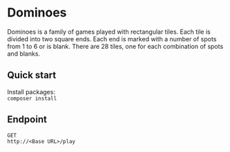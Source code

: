 Dominoes
==============================

Dominoes is a family of games played with rectangular tiles. Each tile is divided into two square ends. Each end is marked
with a number of spots from 1 to 6 or is blank. There are 28 tiles, one for each combination of spots and blanks.

## Quick start

Install packages:   
`composer install`

## Endpoint
```
GET
http://<Base URL>/play
